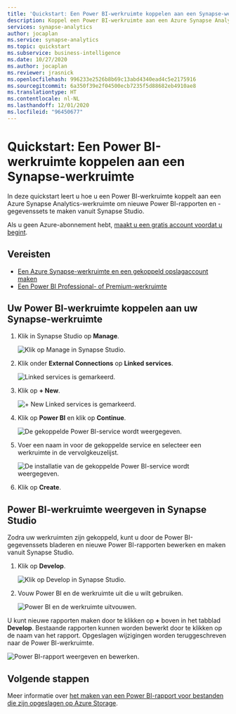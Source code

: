 ```yaml
---
title: 'Quickstart: Een Power BI-werkruimte koppelen aan een Synapse-werkruimte'
description: Koppel een Power BI-werkruimte aan een Azure Synapse Analytics-werkruimte door de stappen in deze handleiding uit te voeren.
services: synapse-analytics
author: jocaplan
ms.service: synapse-analytics
ms.topic: quickstart
ms.subservice: business-intelligence
ms.date: 10/27/2020
ms.author: jocaplan
ms.reviewer: jrasnick
ms.openlocfilehash: 996233e2526b8b69c13abd4340ead4c5e2175916
ms.sourcegitcommit: 6a350f39e2f04500ecb7235f5d88682eb4910ae8
ms.translationtype: HT
ms.contentlocale: nl-NL
ms.lasthandoff: 12/01/2020
ms.locfileid: "96450677"
---
```

# <a name="quickstart-linking-a-power-bi-workspace-to-a-synapse-workspace"></a>Quickstart: Een Power BI-werkruimte koppelen aan een Synapse-werkruimte

In deze quickstart leert u hoe u een Power BI-werkruimte koppelt aan een Azure Synapse Analytics-werkruimte om nieuwe Power BI-rapporten en -gegevenssets te maken vanuit Synapse Studio.

Als u geen Azure-abonnement hebt, [maakt u een gratis account voordat u begint](https://azure.microsoft.com/free/).

## <a name="prerequisites"></a>Vereisten

- [Een Azure Synapse-werkruimte en een gekoppeld opslagaccount maken](quickstart-create-workspace.md)
- [Een Power BI Professional- of Premium-werkruimte](https://docs.microsoft.com/power-bi/service-create-the-new-workspaces)

## <a name="link-power-bi-workspace-to-your-synapse-workspace"></a>Uw Power BI-werkruimte koppelen aan uw Synapse-werkruimte

1. Klik in Synapse Studio op **Manage**.

    ![Klik op Manage in Synapse Studio.](media/quickstart-link-powerbi/synapse-studio-click-manage.png)

2. Klik onder **External Connections** op **Linked services**.

    ![Linked services is gemarkeerd.](media/quickstart-link-powerbi/manage-click-linked-services.png)

3. Klik op **+ New**.

    ![+ New Linked services is gemarkeerd.](media/quickstart-link-powerbi/new-highlighted.png)

4. Klik op **Power BI** en klik op **Continue**.

    ![De gekoppelde Power BI-service wordt weergegeven.](media/quickstart-link-powerbi/powerbi-linked-service.png)

5. Voer een naam in voor de gekoppelde service en selecteer een werkruimte in de vervolgkeuzelijst.

    ![De installatie van de gekoppelde Power BI-service wordt weergegeven.](media/quickstart-link-powerbi/workspace-link-dialog.png)

6. Klik op **Create**.

## <a name="view-power-bi-workspace-in-synapse-studio"></a>Power BI-werkruimte weergeven in Synapse Studio

Zodra uw werkruimten zijn gekoppeld, kunt u door de Power BI-gegevenssets bladeren en nieuwe Power BI-rapporten bewerken en maken vanuit Synapse Studio.

1. Klik op **Develop**.

    ![Klik op Develop in Synapse Studio.](media/quickstart-link-powerbi/synapse-studio-click-develop.png)

2. Vouw Power BI en de werkruimte uit die u wilt gebruiken.

    ![Power BI en de werkruimte uitvouwen.](media/quickstart-link-powerbi/develop-expand-powerbi.png)

U kunt nieuwe rapporten maken door te klikken op **+** boven in het tabblad **Develop**. Bestaande rapporten kunnen worden bewerkt door te klikken op de naam van het rapport. Opgeslagen wijzigingen worden teruggeschreven naar de Power BI-werkruimte.

![Power BI-rapport weergeven en bewerken.](media/quickstart-link-powerbi/powerbi-report.png)


## <a name="next-steps"></a>Volgende stappen

Meer informatie over [het maken van een Power BI-rapport voor bestanden die zijn opgeslagen op Azure Storage](sql/tutorial-connect-power-bi-desktop.md).

